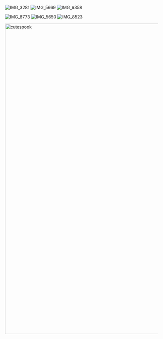 <!-- Moonies photos-->
![IMG_3281](https://github.com/user-attachments/assets/f690270a-1ebe-49e0-b3af-9a50d87769af)
![IMG_5669](https://github.com/user-attachments/assets/b0f9b388-ece9-4a5c-a2cd-fe0bbc84583b)
![IMG_6358](https://github.com/user-attachments/assets/b1d990fb-b0a5-43f5-ab2e-a12ca635de8a)

<!-- Odies Photos-->

![IMG_8773](https://github.com/user-attachments/assets/1643aefe-a3eb-415b-9ac8-956cbd6f0549)
![IMG_5650](https://github.com/user-attachments/assets/03c2f317-27bb-4824-aa82-d881c847014a)
![IMG_8523](https://github.com/user-attachments/assets/6f7a32fc-7ae1-425c-9b49-f36548e3cbf4)


<img width="1024" height="1024" alt="cutespook" src="https://github.com/user-attachments/assets/59ed0198-38a0-4cfa-a239-d18290858560" />
